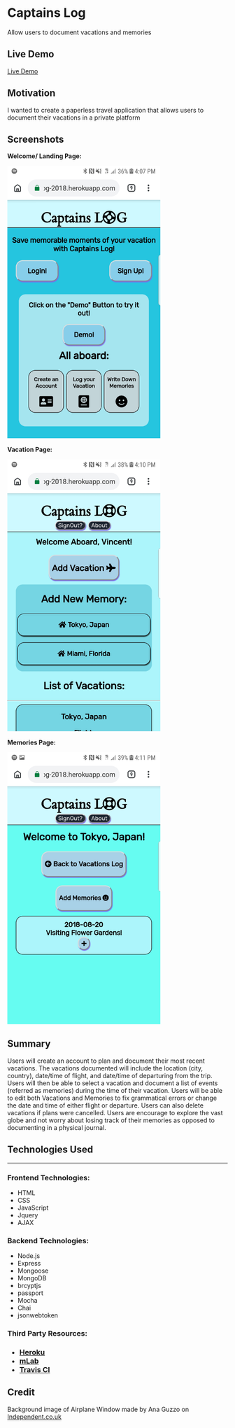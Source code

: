 ﻿# Captains Log
<p>Allow users to document vacations and memories</p>
<h2>Live Demo</h2>
<a href="https://captains-log-2018.herokuapp.com/" target="_blank">Live Demo</a>

<h2>Motivation</h2>
<p>I wanted to create a paperless travel application that allows users to document their vacations in a private platform</p>

<h2>Screenshots</h2>
<p><b>Welcome/ Landing Page: </b></p>
<img src="https://github.com/Saitama2016/captainsLog/blob/master/screenshots/captainsLogLandingPage.jpg" alt="Captains Logs Landing Page" width="350" />

<p><b>Vacation Page: </b></p>
<img src="https://github.com/Saitama2016/captainsLog/blob/master/screenshots/captainsLogVacationsPage.jpg" alt="Captains Logs Vacation Page" width="350" />

<p><b>Memories Page: </b></p>
<img src="https://github.com/Saitama2016/captainsLog/blob/master/screenshots/captainsLogMemoriesPage.jpg" alt="Captains Logs Memory Page" width="350" />

<h2>Summary</h2>
<p>Users will create an account to plan and document their most recent vacations. The vacations documented will include the location (city, country), date/time of flight, and date/time of departuring from the trip. Users will then be able to select a vacation and document a list of events (referred as memories) during the time of their vacation. Users will be able to edit both Vacations and Memories to fix grammatical errors or change the date and time of either flight or departure. Users can also delete vacations if plans were cancelled. Users are encourage to explore the vast globe and not worry about losing track of their memories as opposed to documenting in a physical journal.</p>

<h2>Technologies Used</h2>
<hr>
<h3>Frontend Technologies: </h3>
<ul>
  <li>HTML</li>
  <li>CSS</li>
  <li>JavaScript</li>
  <li>Jquery</li>
  <li>AJAX</li>
</ul>
<h3>Backend Technologies: </h3>
<ul>
  <li>Node.js</li>
  <li>Express</li>
  <li>Mongoose</li>
  <li>MongoDB</li>
  <li>brcyptjs</li>
  <li>passport</li>
  <li>Mocha</li>
  <li>Chai</li>
  <li>jsonwebtoken</li>
</ul>
<h3>Third Party Resources: <h3>
<ul>
  <li><a href="https://www.heroku.com/">Heroku</a></li>
  <li><a href="https://mlab.com/">mLab</a></li>
  <li><a href="https://travis-ci.org/">Travis CI</a></li>
</ul>
<h2>Credit</h2>
<p>Background image of Airplane Window made by Ana Guzzo on <a href="https://www.independent.co.uk/travel/news-and-advice/airline-staff-reveal-why-window-shades-must-be-kept-open-during-takeoff-and-landing-a6899681.html" target="_blank">Independent.co.uk</a></p>
